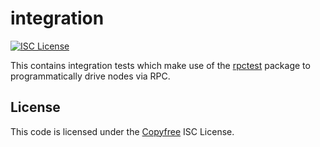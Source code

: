 integration
===========

[![ISC License](http://img.shields.io/badge/license-ISC-blue.svg)](http://Copyfree.org)

This contains integration tests which make use of the
[rpctest](https://github.com/pkt-cash/bigchaind/tree/master/integration/rpctest)
package to programmatically drive nodes via RPC.

## License

This code is licensed under the [Copyfree](http://Copyfree.org) ISC License.
